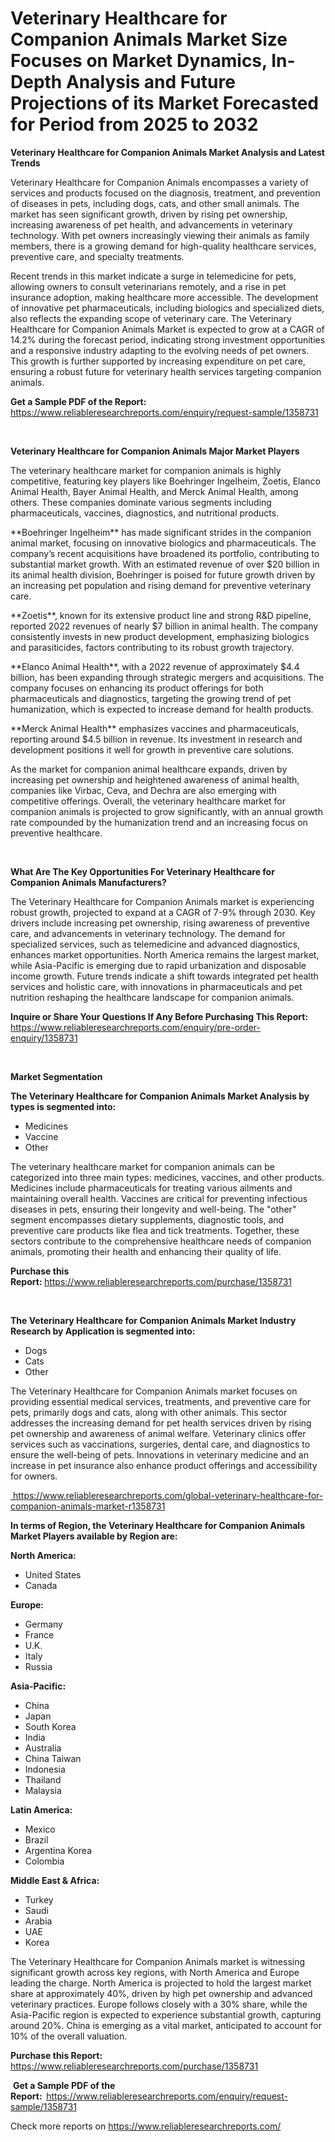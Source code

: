 <p><h1>Veterinary Healthcare for Companion Animals Market Size Focuses on Market Dynamics, In-Depth Analysis and Future Projections of its Market Forecasted for Period from 2025 to 2032</h1></p><p><strong>Veterinary Healthcare for Companion Animals Market Analysis and Latest Trends</strong></p>
<p><p>Veterinary Healthcare for Companion Animals encompasses a variety of services and products focused on the diagnosis, treatment, and prevention of diseases in pets, including dogs, cats, and other small animals. The market has seen significant growth, driven by rising pet ownership, increasing awareness of pet health, and advancements in veterinary technology. With pet owners increasingly viewing their animals as family members, there is a growing demand for high-quality healthcare services, preventive care, and specialty treatments.</p><p>Recent trends in this market indicate a surge in telemedicine for pets, allowing owners to consult veterinarians remotely, and a rise in pet insurance adoption, making healthcare more accessible. The development of innovative pet pharmaceuticals, including biologics and specialized diets, also reflects the expanding scope of veterinary care. The Veterinary Healthcare for Companion Animals Market is expected to grow at a CAGR of 14.2% during the forecast period, indicating strong investment opportunities and a responsive industry adapting to the evolving needs of pet owners. This growth is further supported by increasing expenditure on pet care, ensuring a robust future for veterinary health services targeting companion animals.</p></p>
<p><strong>Get a Sample PDF of the Report:&nbsp;</strong> <a href="https://www.reliableresearchreports.com/enquiry/request-sample/1358731?utm_campaign=3063&utm_medium=2&utm_source=Github&utm_content=ia&utm_term=22032025&utm_id=veterinary-healthcare-for-companion-animals">https://www.reliableresearchreports.com/enquiry/request-sample/1358731</a></p>
<p>&nbsp;</p>
<p><strong>Veterinary Healthcare for Companion Animals Major Market Players</strong></p>
<p><p>The veterinary healthcare market for companion animals is highly competitive, featuring key players like Boehringer Ingelheim, Zoetis, Elanco Animal Health, Bayer Animal Health, and Merck Animal Health, among others. These companies dominate various segments including pharmaceuticals, vaccines, diagnostics, and nutritional products.</p><p>**Boehringer Ingelheim** has made significant strides in the companion animal market, focusing on innovative biologics and pharmaceuticals. The company’s recent acquisitions have broadened its portfolio, contributing to substantial market growth. With an estimated revenue of over $20 billion in its animal health division, Boehringer is poised for future growth driven by an increasing pet population and rising demand for preventive veterinary care.</p><p>**Zoetis**, known for its extensive product line and strong R&D pipeline, reported 2022 revenues of nearly $7 billion in animal health. The company consistently invests in new product development, emphasizing biologics and parasiticides, factors contributing to its robust growth trajectory.</p><p>**Elanco Animal Health**, with a 2022 revenue of approximately $4.4 billion, has been expanding through strategic mergers and acquisitions. The company focuses on enhancing its product offerings for both pharmaceuticals and diagnostics, targeting the growing trend of pet humanization, which is expected to increase demand for health products.</p><p>**Merck Animal Health** emphasizes vaccines and pharmaceuticals, reporting around $4.5 billion in revenue. Its investment in research and development positions it well for growth in preventive care solutions.</p><p>As the market for companion animal healthcare expands, driven by increasing pet ownership and heightened awareness of animal health, companies like Virbac, Ceva, and Dechra are also emerging with competitive offerings. Overall, the veterinary healthcare market for companion animals is projected to grow significantly, with an annual growth rate compounded by the humanization trend and an increasing focus on preventive healthcare.</p></p>
<p>&nbsp;</p>
<p><strong>What Are The Key Opportunities For Veterinary Healthcare for Companion Animals Manufacturers?</strong></p>
<p><p>The Veterinary Healthcare for Companion Animals market is experiencing robust growth, projected to expand at a CAGR of 7-9% through 2030. Key drivers include increasing pet ownership, rising awareness of preventive care, and advancements in veterinary technology. The demand for specialized services, such as telemedicine and advanced diagnostics, enhances market opportunities. North America remains the largest market, while Asia-Pacific is emerging due to rapid urbanization and disposable income growth. Future trends indicate a shift towards integrated pet health services and holistic care, with innovations in pharmaceuticals and pet nutrition reshaping the healthcare landscape for companion animals.</p></p>
<p><strong>Inquire or Share Your Questions If Any Before Purchasing This Report:</strong> <a href="https://www.reliableresearchreports.com/enquiry/pre-order-enquiry/1358731?utm_campaign=3063&utm_medium=2&utm_source=Github&utm_content=ia&utm_term=22032025&utm_id=veterinary-healthcare-for-companion-animals">https://www.reliableresearchreports.com/enquiry/pre-order-enquiry/1358731</a></p>
<p>&nbsp;</p>
<p><strong>Market Segmentation</strong></p>
<p><strong>The Veterinary Healthcare for Companion Animals Market Analysis by types is segmented into:</strong></p>
<p><ul><li>Medicines</li><li>Vaccine</li><li>Other</li></ul></p>
<p><p>The veterinary healthcare market for companion animals can be categorized into three main types: medicines, vaccines, and other products. Medicines include pharmaceuticals for treating various ailments and maintaining overall health. Vaccines are critical for preventing infectious diseases in pets, ensuring their longevity and well-being. The "other" segment encompasses dietary supplements, diagnostic tools, and preventive care products like flea and tick treatments. Together, these sectors contribute to the comprehensive healthcare needs of companion animals, promoting their health and enhancing their quality of life.</p></p>
<p><strong>Purchase this Report:&nbsp;</strong><a href="https://www.reliableresearchreports.com/purchase/1358731?utm_campaign=3063&utm_medium=2&utm_source=Github&utm_content=ia&utm_term=22032025&utm_id=veterinary-healthcare-for-companion-animals">https://www.reliableresearchreports.com/purchase/1358731</a></p>
<p>&nbsp;</p>
<p><strong>The Veterinary Healthcare for Companion Animals Market Industry Research by Application is segmented into:</strong></p>
<p><ul><li>Dogs</li><li>Cats</li><li>Other</li></ul></p>
<p><p>The Veterinary Healthcare for Companion Animals market focuses on providing essential medical services, treatments, and preventive care for pets, primarily dogs and cats, along with other animals. This sector addresses the increasing demand for pet health services driven by rising pet ownership and awareness of animal welfare. Veterinary clinics offer services such as vaccinations, surgeries, dental care, and diagnostics to ensure the well-being of pets. Innovations in veterinary medicine and an increase in pet insurance also enhance product offerings and accessibility for owners.</p></p>
<p><a href="https://www.reliableresearchreports.com/global-veterinary-healthcare-for-companion-animals-market-r1358731?utm_campaign=3063&utm_medium=2&utm_source=Github&utm_content=ia&utm_term=22032025&utm_id=veterinary-healthcare-for-companion-animals">&nbsp;https://www.reliableresearchreports.com/global-veterinary-healthcare-for-companion-animals-market-r1358731</a></p>
<p><strong>In terms of Region, the Veterinary Healthcare for Companion Animals Market Players available by Region are:</strong></p>
<p>
    <p> <strong> North America: </strong>
        <ul>
            <li>United States</li>
            <li>Canada</li>
        </ul>
        </p> 
    <p> <strong> Europe: </strong>
        <ul>
            <li>Germany</li>
            <li>France</li>
            <li>U.K.</li>
            <li>Italy</li>
            <li>Russia</li>
        </ul>
        </p> 
    <p> <strong> Asia-Pacific: </strong>
        <ul>
            <li>China</li>
            <li>Japan</li>
            <li>South Korea</li>
            <li>India</li>
            <li>Australia</li>
            <li>China Taiwan</li>
            <li>Indonesia</li>
            <li>Thailand</li>
            <li>Malaysia</li>
        </ul>
        </p> 
    <p> <strong> Latin America: </strong>
        <ul>
            <li>Mexico</li>
            <li>Brazil</li>
            <li>Argentina Korea</li>
            <li>Colombia</li>
        </ul>
        </p> 
    <p> <strong> Middle East & Africa: </strong>
        <ul>
            <li>Turkey</li>
            <li>Saudi</li>
            <li>Arabia</li>
            <li>UAE</li>
            <li>Korea</li>
        </ul>
    </p>
    </p>
<p><p>The Veterinary Healthcare for Companion Animals market is witnessing significant growth across key regions, with North America and Europe leading the charge. North America is projected to hold the largest market share at approximately 40%, driven by high pet ownership and advanced veterinary practices. Europe follows closely with a 30% share, while the Asia-Pacific region is expected to experience substantial growth, capturing around 20%. China is emerging as a vital market, anticipated to account for 10% of the overall valuation.</p></p>
<p><strong>Purchase this Report: </strong><a href="https://www.reliableresearchreports.com/purchase/1358731?utm_campaign=3063&utm_medium=2&utm_source=Github&utm_content=ia&utm_term=22032025&utm_id=veterinary-healthcare-for-companion-animals">https://www.reliableresearchreports.com/purchase/1358731</a></p>
<p>&nbsp;<strong>Get a Sample PDF of the Report:&nbsp;&nbsp;</strong><a href="https://www.reliableresearchreports.com/enquiry/request-sample/1358731?utm_campaign=3063&utm_medium=2&utm_source=Github&utm_content=ia&utm_term=22032025&utm_id=veterinary-healthcare-for-companion-animals">https://www.reliableresearchreports.com/enquiry/request-sample/1358731</a></p>
<p><strong></strong></p>
<p>Check more reports on <a href="https://www.reliableresearchreports.com/?utm_campaign=3063&utm_medium=2&utm_source=Github&utm_content=ia&utm_term=22032025&utm_id=veterinary-healthcare-for-companion-animals">https://www.reliableresearchreports.com/</a></p>
